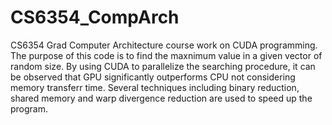 # CS6354_CompArch
CS6354 Grad Computer Architecture course work on CUDA programming.  
The purpose of this code is to find the maxnimum value in a given vector of random size.
By using CUDA to parallelize the searching procedure, it can be observed that GPU significantly outperforms CPU not considering memory transferr time.
Several techniques including binary reduction, shared memory and warp divergence reduction are used to speed up the program.

